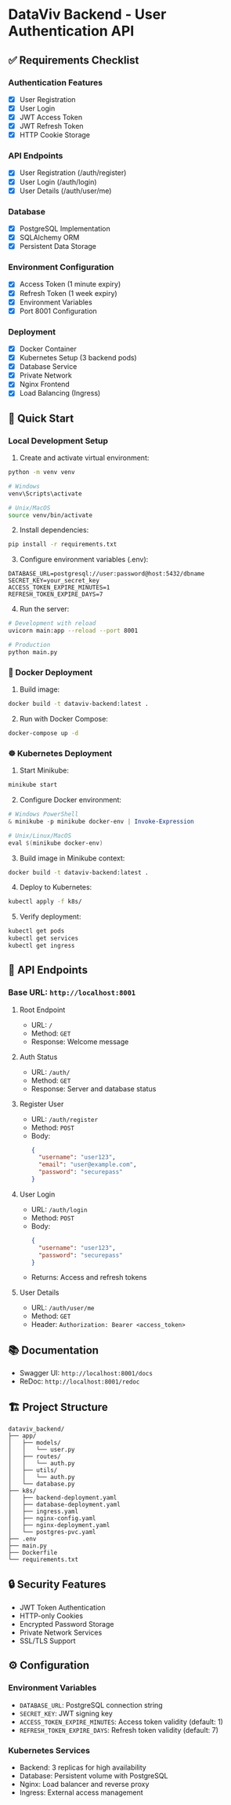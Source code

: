 # DataViv Backend - User Authentication API

## ✅ Requirements Checklist

### Authentication Features
- [x] User Registration
- [x] User Login
- [x] JWT Access Token
- [x] JWT Refresh Token
- [x] HTTP Cookie Storage

### API Endpoints
- [x] User Registration (/auth/register)
- [x] User Login (/auth/login)
- [x] User Details (/auth/user/me)

### Database
- [x] PostgreSQL Implementation
- [x] SQLAlchemy ORM
- [x] Persistent Data Storage

### Environment Configuration
- [x] Access Token (1 minute expiry)
- [x] Refresh Token (1 week expiry)
- [x] Environment Variables
- [x] Port 8001 Configuration

### Deployment
- [x] Docker Container
- [x] Kubernetes Setup (3 backend pods)
- [x] Database Service
- [x] Private Network
- [x] Nginx Frontend
- [x] Load Balancing (Ingress)

## 🚀 Quick Start

### Local Development Setup

1. Create and activate virtual environment:
```bash
python -m venv venv

# Windows
venv\Scripts\activate

# Unix/MacOS
source venv/bin/activate
```

2. Install dependencies:
```bash
pip install -r requirements.txt
```

3. Configure environment variables (.env):
```env
DATABASE_URL=postgresql://user:password@host:5432/dbname
SECRET_KEY=your_secret_key
ACCESS_TOKEN_EXPIRE_MINUTES=1
REFRESH_TOKEN_EXPIRE_DAYS=7
```

4. Run the server:
```bash
# Development with reload
uvicorn main:app --reload --port 8001

# Production
python main.py
```

### 🐳 Docker Deployment

1. Build image:
```bash
docker build -t dataviv-backend:latest .
```

2. Run with Docker Compose:
```bash
docker-compose up -d
```

### ☸️ Kubernetes Deployment

1. Start Minikube:
```bash
minikube start
```

2. Configure Docker environment:
```powershell
# Windows PowerShell
& minikube -p minikube docker-env | Invoke-Expression

# Unix/Linux/MacOS
eval $(minikube docker-env)
```

3. Build image in Minikube context:
```bash
docker build -t dataviv-backend:latest .
```

4. Deploy to Kubernetes:
```bash
kubectl apply -f k8s/
```

5. Verify deployment:
```bash
kubectl get pods
kubectl get services
kubectl get ingress
```

## 🔌 API Endpoints

### Base URL: `http://localhost:8001`

1. Root Endpoint
   - URL: `/`
   - Method: `GET`
   - Response: Welcome message

2. Auth Status
   - URL: `/auth/`
   - Method: `GET`
   - Response: Server and database status

3. Register User
   - URL: `/auth/register`
   - Method: `POST`
   - Body:
     ```json
     {
       "username": "user123",
       "email": "user@example.com",
       "password": "securepass"
     }
     ```

4. User Login
   - URL: `/auth/login`
   - Method: `POST`
   - Body:
     ```json
     {
       "username": "user123",
       "password": "securepass"
     }
     ```
   - Returns: Access and refresh tokens

5. User Details
   - URL: `/auth/user/me`
   - Method: `GET`
   - Header: `Authorization: Bearer <access_token>`

## 📚 Documentation

- Swagger UI: `http://localhost:8001/docs`
- ReDoc: `http://localhost:8001/redoc`

## 🏗️ Project Structure
```
dataviv_backend/
├── app/
│   ├── models/
│   │   └── user.py
│   ├── routes/
│   │   └── auth.py
│   ├── utils/
│   │   └── auth.py
│   └── database.py
├── k8s/
│   ├── backend-deployment.yaml
│   ├── database-deployment.yaml
│   ├── ingress.yaml
│   ├── nginx-config.yaml
│   ├── nginx-deployment.yaml
│   └── postgres-pvc.yaml
├── .env
├── main.py
├── Dockerfile
└── requirements.txt
```

## 🔒 Security Features
- JWT Token Authentication
- HTTP-only Cookies
- Encrypted Password Storage
- Private Network Services
- SSL/TLS Support

## ⚙️ Configuration

### Environment Variables
- `DATABASE_URL`: PostgreSQL connection string
- `SECRET_KEY`: JWT signing key
- `ACCESS_TOKEN_EXPIRE_MINUTES`: Access token validity (default: 1)
- `REFRESH_TOKEN_EXPIRE_DAYS`: Refresh token validity (default: 7)

### Kubernetes Services
- Backend: 3 replicas for high availability
- Database: Persistent volume with PostgreSQL
- Nginx: Load balancer and reverse proxy
- Ingress: External access management
